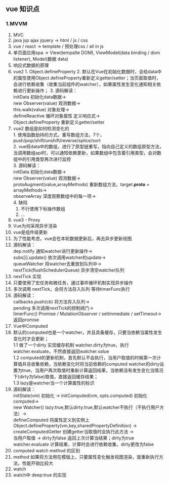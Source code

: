## vue 知识点

### 1.MVVM
1. MVC  
  1. java jsp ajax jquery -> html / js / css
  2. vue / react -> template / 预处理css / all in js
  3. 单页面应用spa -> View(tempalte DOM), ViewModel(data binding / dom listener), Model(数据 data)
2. 响应式数据的原理  
  1. vue2
    1. Object.defineProperty
    2. 默认在Vue在初始化数据时，会给data中的属性使用Object.defineProperty重新定义getter/setter；当页面取值时，会进行依赖收集（收集当前组件的watcher），如果属性发生变化通知相关依赖进行更新操作；
    3. 源码解读：  
      initData 初始化data数据->  
      new Observer(value) 观测数据->  
      this.walk(value) 对象处理->  
      defineReactive 循环对象属性 定义响应式->  
      Object.defineProperty 重新定义getter/setter  
  2. vue2 数组是如何检测变化的  
    1. 使用函数劫持的方式，重写数组方法，7个，push/pop/shift/unshift/reverse/splice/sort  
    2. vue将data中的数组，进行了原型链重写，指向自己定义的数组原型方法，当调用数组api时，可以通知依赖更新，如果数组中包含着引用类型，会对数组中的引用类型再次进行监控  
    3. 源码解读：  
      initData 初始化data数据->  
      new Observer(value) 观测数据->  
      protoAugment(value,arrayMethods) 重新数组方法，target.__proto__ = arrayMethods->  
      observeArray 深度观察数组中的每一项->  
    4. 缺陷
      1. 不行使用下标操作数组  
      2. ...
  3. vue3 - Proxy
3. Vue为何采用异步渲染
  0. vue是组件级更新
  1. 为了性能考虑，vue会在本轮数据更新后，再去异步更新视图  
  2. 源码解读：  
    dep.notify 通知watcher进行更新操作->  
    subs[i].update() 依次调用watcher的update->  
    queueWatcher 将watcher去重放到队列中->  
    nextTick(flushSchedulerQueue) 异步清空watcher队列  
4. nextTick 实现
  1. 只要使用了宏任务和微任务，通过事件循环机制实现异步操作  
  2. 多次调用 nextTick，会将方法存入队列 等待timerFunc执行  
  3. 源码解读：  
    callbacks.push(cb) 将方法存入队列->  
    pending 多次调用nextTick的控制阀门->  
    timerFunc() Promise / MutationObserver / setImmediate / setTimeout->  
    返回promise  
5. Vue中Computed
  1. 默认的computed也是一个watcher，并且具备缓存，只要当依赖当属性发生变化时才会更新；  
  1.1 做了一个dirty 实现缓存机制 watcher.dirty为true，执行watcher.evaluate，不然直接返回watcher.value  
  1.2 computed的更新机制，首先默认不会执行，当用户取值的时候第一次计算值并且收集依赖，当依赖变化时将当前依赖的computed watcher的dirty设置为true，当用户再次取值时重新计算返回结果，当依赖没有发生变化当情况下(dirty为false)取值，直接返回缓存结果；  
  1.3 lazy是watcher当一个计算属性的标识  
  2. 源码解读：  
    initState(vm) 初始化 ->
    initComputed(vm, opts.computed) 初始化computed->  
    new Watcher() lazy:true,默认dirty:true,默认watcher不执行（不执行用户方法）->  
    defineComputed 将属性定义到实例上Object.defineProperty(vm,key,sharedPropertyDefinition) ->  
    createComputedGetter 创建getter当取值时会执行此方法 ->  
    当用户取值 ->
    dirty为false 返回上次计算当结果；dirty为true watcher.evaluate 计算结果，计算时会进行依赖收集，dirty更改为false  
6. computed watch method 的区别
  1. method 如果将方法用在模版上，只要属性变化触发视图渲染，就重新执行方法，性能开销比较大  
  2. watch 
7. watch中 deep:true 的实现
  